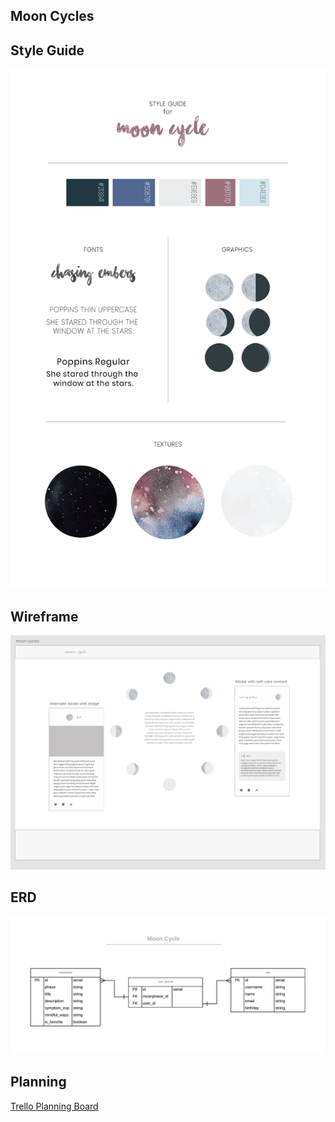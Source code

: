 ## Moon Cycles

## Style Guide
![alt text](./src/images/moon_cycle_style_guide.png "Moon Cycle Style Guide")


## Wireframe
![alt text](./src/images/moon-cycle-wire-frame.png "Moon Cycle Wire Frame")


## ERD
![alt text](./src/images/moon-cycle-ERD.png "Moon Cycle ERD")


## Planning
[Trello Planning Board](https://trello.com/b/AdpHjd2S/q3-moon-cycle)
